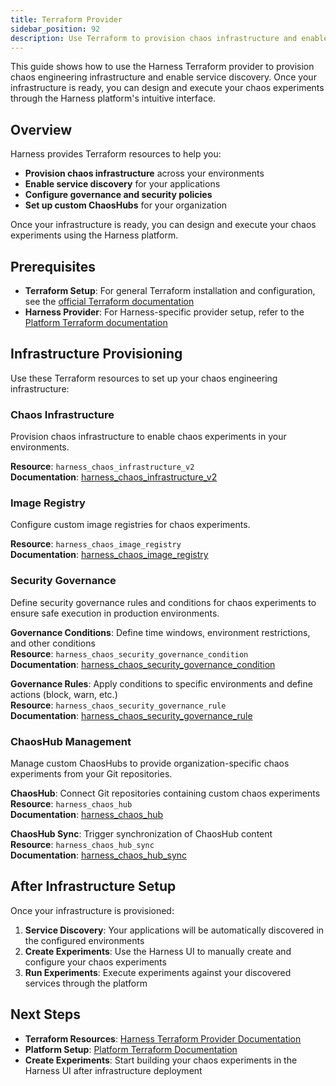 ```yaml
---
title: Terraform Provider
sidebar_position: 92
description: Use Terraform to provision chaos infrastructure and enable service discovery
---
```


This guide shows how to use the Harness Terraform provider to provision chaos engineering infrastructure and enable service discovery. Once your infrastructure is ready, you can design and execute your chaos experiments through the Harness platform's intuitive interface.

## Overview

Harness provides Terraform resources to help you:
- **Provision chaos infrastructure** across your environments
- **Enable service discovery** for your applications
- **Configure governance and security policies**
- **Set up custom ChaosHubs** for your organization

Once your infrastructure is ready, you can design and execute your chaos experiments using the Harness platform.

## Prerequisites

- **Terraform Setup**: For general Terraform installation and configuration, see the [official Terraform documentation](https://developer.hashicorp.com/terraform/tutorials/aws-get-started/install-cli)
- **Harness Provider**: For Harness-specific provider setup, refer to the [Platform Terraform documentation](/docs/platform/automation/terraform/harness-terraform-provider)

## Infrastructure Provisioning

Use these Terraform resources to set up your chaos engineering infrastructure:

### Chaos Infrastructure

Provision chaos infrastructure to enable chaos experiments in your environments.

**Resource**: `harness_chaos_infrastructure_v2`  
**Documentation**: [harness_chaos_infrastructure_v2](https://registry.terraform.io/providers/harness/harness/latest/docs/resources/chaos_infrastructure_v2)

### Image Registry

Configure custom image registries for chaos experiments.

**Resource**: `harness_chaos_image_registry`  
**Documentation**: [harness_chaos_image_registry](https://registry.terraform.io/providers/harness/harness/latest/docs/resources/chaos_image_registry)

### Security Governance

Define security governance rules and conditions for chaos experiments to ensure safe execution in production environments.

**Governance Conditions**: Define time windows, environment restrictions, and other conditions  
**Resource**: `harness_chaos_security_governance_condition`  
**Documentation**: [harness_chaos_security_governance_condition](https://registry.terraform.io/providers/harness/harness/latest/docs/resources/chaos_security_governance_condition)

**Governance Rules**: Apply conditions to specific environments and define actions (block, warn, etc.)  
**Resource**: `harness_chaos_security_governance_rule`  
**Documentation**: [harness_chaos_security_governance_rule](https://registry.terraform.io/providers/harness/harness/latest/docs/resources/chaos_security_governance_rule)

### ChaosHub Management

Manage custom ChaosHubs to provide organization-specific chaos experiments from your Git repositories.

**ChaosHub**: Connect Git repositories containing custom chaos experiments  
**Resource**: `harness_chaos_hub`  
**Documentation**: [harness_chaos_hub](https://registry.terraform.io/providers/harness/harness/latest/docs/resources/chaos_hub)

**ChaosHub Sync**: Trigger synchronization of ChaosHub content  
**Resource**: `harness_chaos_hub_sync`  
**Documentation**: [harness_chaos_hub_sync](https://registry.terraform.io/providers/harness/harness/latest/docs/resources/chaos_hub_sync)

## After Infrastructure Setup

Once your infrastructure is provisioned:

1. **Service Discovery**: Your applications will be automatically discovered in the configured environments
2. **Create Experiments**: Use the Harness UI to manually create and configure your chaos experiments
3. **Run Experiments**: Execute experiments against your discovered services through the platform

## Next Steps

- **Terraform Resources**: [Harness Terraform Provider Documentation](https://registry.terraform.io/providers/harness/harness/latest/docs)
- **Platform Setup**: [Platform Terraform Documentation](/docs/platform/automation/terraform/harness-terraform-provider)
- **Create Experiments**: Start building your chaos experiments in the Harness UI after infrastructure deployment
